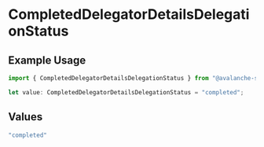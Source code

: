 # CompletedDelegatorDetailsDelegationStatus

## Example Usage

```typescript
import { CompletedDelegatorDetailsDelegationStatus } from "@avalanche-sdk/sdk/data/models/components";

let value: CompletedDelegatorDetailsDelegationStatus = "completed";
```

## Values

```typescript
"completed"
```